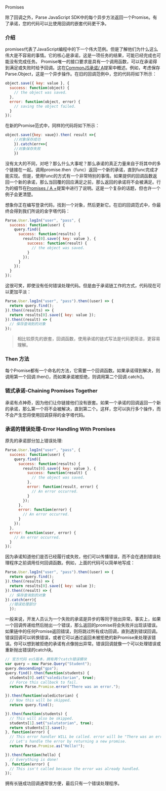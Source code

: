 Promises

除了回调之外，Parse JavaScript SDK中的每个异步方法返回一个Promise。有了承诺，您的代码可以比使用回调的嵌套代码更干净。

### 介绍

promises代表了JavaScript编程中的下一个伟大范例。但是了解他们为什么这么伟大是不容易的事情。它的核心是承诺，这是一项任务的结果，可能已经完成也可能没有完成任务。 Promise唯一的接口要求是具有一个调用函数，可以在承诺得到满足或失败时给予回调。这在[CommonJS承诺/ A](http://wiki.commonjs.org/wiki/Promises/A "Common JS Promises/ A proposal")提案中概述。例如，考虑保存Parse.Object，这是一个异步操作。在旧的回调范例中，您的代码将如下所示：

```js
object.save({ key: value }, {
  success: function(object) {
    // the object was saved.
  },
  error: function(object, error) {
    // saving the object failed.
  }
});
```

在新的Promise范式中，同样的代码将如下所示：

```js
object.save({key: vaue}).then( result =>{
    //对象保存成功
    }).catch(err=>{
    //对象保存失败
    })
```

没有太大的不同，对吧？那么什么大事呢？那么承诺的真正力量来自于将其中的多个链接在一起。调用promise.then（func）返回一个新的承诺，直到func完成才能实现。但是，使用func的方式有一个非常特别的事情。如果提供的回调函数返回一个新的承诺，那么当回覆的回应满足之前，那么返回的承诺将不会被满足。行为的细节在[Promises / A +](https://github.com/promises-aplus/promises-spec "Promises / A +")提案中进行了说明。这是一个复杂的话题，但也许一个例子会更清楚。

想象你正在编写登录代码，找到一个对象，然后更新它。在旧的回调范式中，你最终会得到我们所说的金字塔代码：

```js
Parse.User.logIn("user", "pass", {
  success: function(user) {
    query.find({
      success: function(results) {
        results[0].save({ key: value }, {
          success: function(result) {
            // the object was saved.
          }
        });
      }
    });
  }
});
```

这很可笑，即使没有任何错误处理代码。但是由于承诺链工作的方式，代码现在可以更加平淡：

```js
Parse.User.logIn("user", "pass").then((user) => {
  return query.find();
}).then((results) => {
  return results[0].save({ key: value });
}).then((result) => {
  // 保存查询到的对象
});
```

> 相比较原先的嵌套，回调函数，使用承诺的链式写法是代码更简洁，更容易理解。

### Then 方法

每个Promise都有一个命名的方法，它需要一个回调函数。如果承诺得到解决，则调用第一个回调.then\(\)，而如果承诺被拒绝，则调用第二个回调.catch\(\)。

### 链式承诺-Chaining Promises Together

承诺有点神奇，因为他们让你链接他们没有嵌套。如果一个承诺的回调返回一个新的承诺，那么第一个将不会被解决，直到第二个。这样，您可以执行多个操作，而不会产生您将使用回调获得的金字塔代码。

### 承诺的错误处理-Error Handling With Promises

原先的承诺部分加上错误处理:

```js
Parse.User.logIn("user", "pass", {
  success: function(user) {
    query.find({
      success: function(results) {
        results[0].save({ key: value }, {
          success: function(result) {
            // the object was saved.
          },
          error: function(result, error) {
            // An error occurred.
          }
        });
      },
      error: function(error) {
        // An error occurred.
      }
    });
  },
  error: function(user, error) {
    // An error occurred.
  }
});
```

因为承诺知道他们是否已经履行或失败，他们可以传播错误，而不会在遇到错误处理程序之前调用任何回调函数。例如，上面的代码可以简单地写成：

```js
Parse.User.logIn("user", "pass").then((user) => {
  return query.find();
}).then((results) => {
  return results[0].save({ key: value });
}).then((result) => {
  // 保存查询到的对象
}).catch(err){
  //错误处理部分
  });
```

一般来说，开发人员认为一个失败的承诺是异步的等同于抛出异常。事实上，如果一个回调传递给然后抛出一个错误，那么返回的promise将会失败并出现该错误。如果链中的任何Promise返回错误，则将跳过所有成功回调，直到遇到错误回调。错误回调可以转换错误，或者它可以通过返回未被拒绝的新Promise来处理该错误。你可以想到被拒绝的承诺有点像抛出异常。错误回调就像一个可以处理错误或重新抛出错误的catch块。

```js
// 官方代码 es5版本，拥有两个catch错误模块
var query = new Parse.Query("Student");
query.descending("gpa");
query.find().then(function(students) {
  students[0].set("valedictorian", true);
  // Force this callback to fail.
  return Parse.Promise.error("There was an error.");

}).then(function(valedictorian) {
  // Now this will be skipped.
  return query.find();

}).then(function(students) {
  // This will also be skipped.
  students[1].set("salutatorian", true);
  return students[1].save();
}, function(error) {
  // This error handler WILL be called. error will be "There was an error.".
  // Let's handle the error by returning a new promise.
  return Parse.Promise.as("Hello!");

}).then(function(hello) {
  // Everything is done!
}, function(error) {
  // This isn't called because the error was already handled.
});
```

  


拥有长链成功回调通常很方便，最后只有一个错误处理程序。


